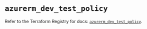 # `azurerm_dev_test_policy`

Refer to the Terraform Registry for docs: [`azurerm_dev_test_policy`](https://registry.terraform.io/providers/hashicorp/azurerm/4.37.0/docs/resources/dev_test_policy).
